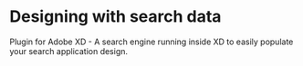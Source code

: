 # Designing with search data
Plugin for Adobe XD - A search engine running inside XD to easily populate your search application design.

